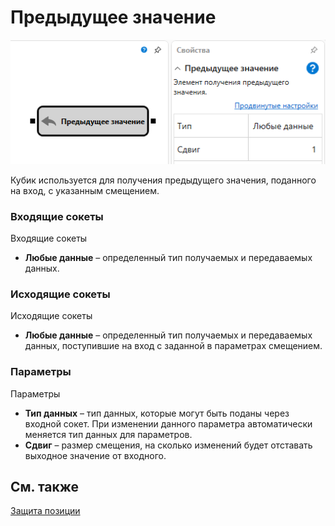 # Предыдущее значение

![Designer The previous value 00](../../../../../../images/designer_previous_value_00.png)

Кубик используется для получения предыдущего значения, поданного на вход, с указанным смещением. 

### Входящие сокеты

Входящие сокеты

- **Любые данные** – определенный тип получаемых и передаваемых данных.

### Исходящие сокеты

Исходящие сокеты

- **Любые данные** – определенный тип получаемых и передаваемых данных, поступившие на вход с заданной в параметрах смещением.

### Параметры

Параметры

- **Тип данных** – тип данных, которые могут быть поданы через входной сокет. При изменении данного параметра автоматически меняется тип данных для параметров.
- **Сдвиг** – размер смещения, на сколько изменений будет отставать выходное значение от входного.

## См. также

[Защита позиции](random.md)
